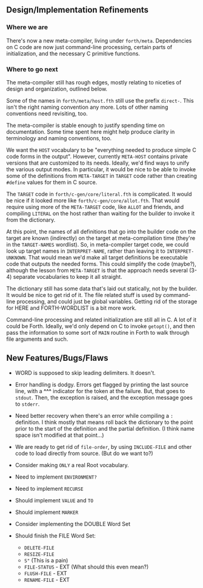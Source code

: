## Design/Implementation Refinements
### Where we are
There's now a new meta-compiler, living under `forth/meta`.
Dependencies on C code are now just command-line processing,
certain parts of initialization, and the necessary C primitive
functions.

### Where to go next
The meta-compiler still has rough edges, mostly relating to
niceties of design and organization, outlined below.

Some of the names in `forth/meta/host.fth` still use the prefix
`direct-`.  This isn't the right naming convention any more.
Lots of other naming conventions need revisiting, too.

The meta-compiler is stable enough to justify spending time on
documentation.  Some time spent here might help produce clarity
in terminology and naming conventions, too.

We want the `HOST` vocabulary to be "everything needed to produce
simple C code forms in the output".  However, currently `META-HOST`
contains private versions that are customized to its needs.
Ideally, we'd find ways to unify the various output modes.  In
particular, it would be nice to be able to invoke some of the
definitions from `META-TARGET` in `TARGET` code rather than creating
`#define` values for them in C source.

The `TARGET` code in `forth/c-gen/core/literal.fth` is complicated.
It would be nice if it looked more like `forth/c-gen/core/allot.fth`.
That would require using more of the `META-TARGET` code, like
`ALLOT` and friends, and compiling `LITERAL` on the host rather
than waiting for the builder to invoke it from the dictionary.

At this point, the names of all definitions that go into
the builder code on the target are known (indirectly) on the target
at meta-compilation time (they're in the `TARGET-NAMES` wordlist).
So, in meta-compiler target code, we could look up target names in
`INTERPRET-NAME`, rather than leaving it to `INTERPRET-UNKNOWN`.
That would mean we'd make all target definitions be executable code
that outputs the needed forms.  This could simplify the code
(maybe?), although the lesson from `META-TARGET` is that the
approach needs several (3-4) separate vocabularies to keep it all
straight.

The dictionary still has some data that's laid out statically, not
by the builder.  It would be nice to get rid of it.  The file
related stuff is used by command-line processing, and could just be
global variables.  Getting rid of the storage for HERE and
FORTH-WORDLIST is a bit more work.

Command-line processing and related initialization are still all
in C.  A lot of it could be Forth.  Ideally, we'd only depend on
C to invoke `getopt()`, and then pass the information to some sort
of `MAIN` routine in Forth to walk through file arguments and such.

## New Features/Bugs/Flaws

- WORD is supposed to skip leading delimiters.  It doesn't.

- Error handling is dodgy.  Errors get flagged by printing the last
  source line, with a **^^^** indicator for the token at the failure.
  But, that goes to `stdout`.  Then, the exception is raised, and the
  exception message goes to `stderr`.

- Need better recovery when there's an error while compiling a
  `:` definition.  I think mostly that means roll back the dictionary
  to the point prior to the start of the definition and the partial
  definition. (I think name space isn't modified at that point...)

- We are ready to get rid of `file-order`, by using `INCLUDE-FILE` and
  other code to load directly from source.  (But do we want to?)

- Consider making `ONLY` a real Root vocabulary.

- Need to implement `ENVIRONMENT?`

- Need to implement `RECURSE`

- Should implement `VALUE` and `TO`

- Should implement `MARKER`

- Consider implementing the DOUBLE Word Set

- Should finish the FILE Word Set:
  * `DELETE-FILE`
  * `RESIZE-FILE`
  * `S"`  (This is a pain)
  * `FILE-STATUS`  - EXT (What should this even mean?)
  * `FLUSH-FILE`  - EXT
  * `RENAME-FILE`  - EXT

